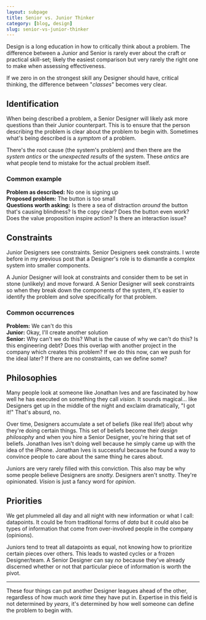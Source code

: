 ```yaml
---
layout: subpage
title: Senior vs. Junior Thinker
category: [blog, design]
slug: senior-vs-junior-thinker
---
```

Design is a long education in how to critically think about a problem. The difference between a Junior and Senior is rarely ever about the craft or practical skill-set; likely the easiest comparison but very rarely the right one to make when assessing effectiveness.

If we zero in on the strongest skill any Designer should have, critical thinking, the difference between "_classes_" becomes very clear.

## Identification

When being described a problem, a Senior Designer will likely ask more questions than their Junior counterpart. This is to ensure that the person describing the problem is clear about the problem to begin with. Sometimes what's being described is a _symptom_ of a problem.

There's the root cause (the system's problem) and then there are the _system antics_ or the _unexpected results_ of the system. These _antics_ are what people tend to mistake for the actual problem itself.

### Common example

**Problem as described:** No one is signing up  
**Proposed problem:** The button is too small  
**Questions worth asking:** Is there a sea of distraction _around_ the button that's causing blindness? Is the copy clear? Does the button even work? Does the value proposition inspire action? Is there an interaction issue?

## Constraints

Junior Designers see constraints. Senior Designers seek constraints. I wrote before in my previous post that a Designer's role is to dismantle a complex system into smaller components.

A Junior Designer will look at constraints and consider them to be set in stone (unlikely) and move forward. A Senior Designer will seek constraints so when they break down the components of the system, it's easier to identify the problem and solve specifically for that problem.

### Common occurrences

**Problem:** We can't do this  
**Junior:** Okay, I'll create another solution  
**Senior:** Why can't we do this? What is the cause of why we can't do this? Is this engineering debt? Does this overlap with another project in the company which creates this problem? If we do this now, can we push for the ideal later? If there are no constraints, can we define some?

## Philosophies

Many people look at someone like Jonathan Ives and are fascinated by how well he has executed on something they call _vision._ It sounds magical... like Designers get up in the middle of the night and exclaim dramatically, "I got it!" That's absurd, no.

Over time, Designers accumulate a set of beliefs (like real life!) about why they're doing certain things. This set of beliefs become their _design philosophy_ and when you hire a Senior Designer, you're hiring that set of beliefs. Jonathan Ives isn't doing well because he simply came up with the idea of the iPhone. Jonathan Ives is successful because he found a way to convince people to care about the same thing he cares about.

Juniors are very rarely filled with this conviction. This also may be why some people believe Designers are _snotty._ Designers aren't snotty. They're opinionated. _Vision_ is just a fancy word for _opinion_.

## Priorities

We get plummeled all day and all night with new information or what I call: datapoints. It could be from traditional forms of _data_ but it could also be types of information that come from over-involved people in the company (opinions).

Juniors tend to treat all datapoints as equal, not knowing how to prioritize certain pieces over others. This leads to wasted cycles or a frozen Designer/team. A Senior Designer can say _no_ because they've already discerned whether or not that particular piece of information is worth the pivot.

<hr class="small">

These four things can put another Designer leagues ahead of the other, regardless of how much _work time_ they have put in. Expertise in this field is not determined by _years_, it's determined by how well someone can define the problem to begin with.